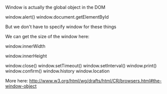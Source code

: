 
Window is actually the global object in the DOM

window.alert()
window.document.getElementById

But we don't have to specify window for these things


We can get the size of the window here:

window.innerWidth

window.innerHeight


window.close()
window.setTimeout()
window.setInterval()
window.print()
window.confirm()
window.history
window.location

More here:
http://www.w3.org/html/wg/drafts/html/CR/browsers.html#the-window-object
